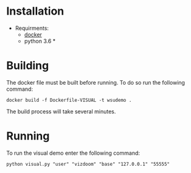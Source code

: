 # Installation
* Requirments:
  * [docker](https://docs.docker.com/engine/install/ubuntu/)
  * python 3.6
    * 
    
# Building
The docker file must be built before running. To do so run the following command:
```
docker build -f Dockerfile-VISUAL -t wsudemo .
```
The build process will take several minutes.
    
# Running
To run the visual demo enter the following command:
```
python visual.py "user" "vizdoom" "base" "127.0.0.1" "55555"
```